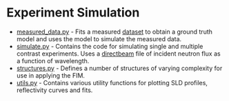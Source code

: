 # Experiment Simulation
* [measured_data.py](/simulation/measured_data.py) - Fits a measured [dataset](/simulation/data) to obtain a ground truth model and uses the model to simulate the measured data.
* [simulate.py](/simulation/simulate.py) - Contains the code for simulating single and multiple contrast experiments. Uses a [directbeam](/simulation/data/directbeam_wavelength.dat) file of incident neutron flux as a function of wavelength.
* [structures.py](/simulation/structures.py) - Defines a number of structures of varying complexity for use in applying the FIM.
* [utils.py](/simulation/utils.py) - Contains various utility functions for plotting SLD profiles, reflectivity curves and fits.
